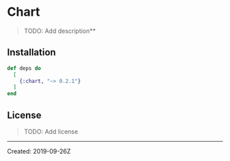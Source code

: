 # Chart

> TODO: Add description\*\*

## Installation

```elixir
def deps do
  [
    {:chart, "~> 0.2.1"}
  ]
end
```

## License

> TODO: Add license

---

Created: 2019-09-26Z
